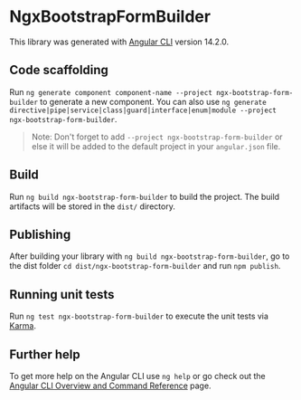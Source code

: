 # NgxBootstrapFormBuilder

This library was generated with [Angular CLI](https://github.com/angular/angular-cli) version 14.2.0.

## Code scaffolding

Run `ng generate component component-name --project ngx-bootstrap-form-builder` to generate a new component. You can also use `ng generate directive|pipe|service|class|guard|interface|enum|module --project ngx-bootstrap-form-builder`.
> Note: Don't forget to add `--project ngx-bootstrap-form-builder` or else it will be added to the default project in your `angular.json` file. 

## Build

Run `ng build ngx-bootstrap-form-builder` to build the project. The build artifacts will be stored in the `dist/` directory.

## Publishing

After building your library with `ng build ngx-bootstrap-form-builder`, go to the dist folder `cd dist/ngx-bootstrap-form-builder` and run `npm publish`.

## Running unit tests

Run `ng test ngx-bootstrap-form-builder` to execute the unit tests via [Karma](https://karma-runner.github.io).

## Further help

To get more help on the Angular CLI use `ng help` or go check out the [Angular CLI Overview and Command Reference](https://angular.io/cli) page.
